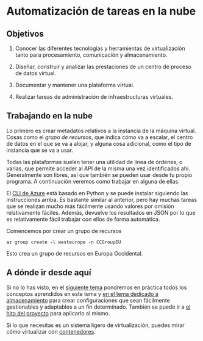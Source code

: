 Automatización de tareas en la nube
==

<!--@
prev: Provision
next: Orquestacion
-->

<div class="objetivos" markdown="1">

<h2>Objetivos</h2>

1. Conocer las diferentes tecnologías y herramientas de
   virtualización tanto para procesamiento, comunicación y
   almacenamiento.

2. Diseñar, construir y analizar las prestaciones de un centro de
   proceso de datos virtual.

3. Documentar y mantener una plataforma virtual.

4. Realizar tareas de administración de infraestructuras virtuales.

</div>

## Trabajando en la nube

Lo primero es crear metadatos relativos a la instancia de la máquina
   virtual. Cosas como el *grupo de recursos*, que indica cómo va a
   escalar, el centro de datos en el que se va a alojar, y alguna cosa
   adicional, como el tipo de instancia que se va a usar.

Todas las plataformas suelen tener una utilidad de línea de órdenes, o
varias, que permite acceder al API de la misma una vez identificados
ahí. Generalmente son libres, así que también se pueden usar desde tu
propio programa. A continuación veremos como trabajar en alguna de
ellas.

<!-- incluir instrucciones para usar CLI de Python -->

El [CLI de Azure](https://github.com/Azure/azure-cli#installation)
está basado en Python y se puede instalar siguiendo las instrucciones
arriba. Es bastante similar al anterior, pero hay muchas tareas que se
realizan mucho más fácilmente usando valores por omisión relativamente
fáciles. Además, devuelve los resultados en JSON por lo que es
relativamente fácil trabajar con ellos de forma automática.

Comencemos por crear un grupo de recursos

```
az group create -l westeurope -n CCGroupEU
```

Esto crea un grupo de recursos en Europa Occidental.

## A dónde ir desde aquí

Si no lo has visto, en el [siguiente tema](Gestion_de_configuraciones.md) pondremos en
práctica todos los conceptos aprendidos en este tema y
[en el tema dedicado a almacenamiento](Almacenamiento.md) para crear configuraciones que sean
fácilmente gestionables y adaptables a un fin determinado. También se
puede ir a [el hito del proyecto](../3.IaaS.md) para aplicarlo al mismo.

Si lo que necesitas es un sistema ligero de virtualización, puedes
mirar cómo virtualizar con [contenedores](Contenedores.md).

